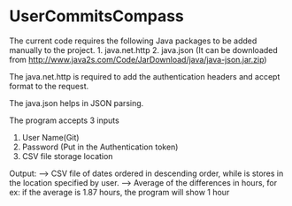 # UserCommitsCompass

The current code requires the following Java packages to be added manually to the project.
	1. java.net.http
	2. java.json (It can be downloaded from http://www.java2s.com/Code/JarDownload/java/java-json.jar.zip)

The java.net.http is required to add the authentication headers and accept format to the request.

The java.json helps in JSON parsing.

The program accepts 3 inputs
1. User Name(Git)
2. Password (Put in the Authentication token)
3. CSV file storage location

Output:
--> CSV file of dates ordered in descending order, while is stores in the location specified by user.
--> Average of the differences in hours, for ex: if the average is 1.87 hours, the program will show 1 hour
